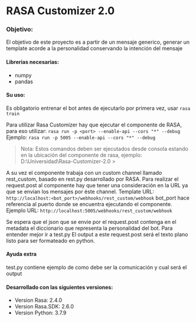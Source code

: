 # RASA Customizer 2.0
### Objetivo:
El objetivo de este proyecto es a partir de un mensaje generico, generar un template acorde a la personalidad conservando la intención del mensaje

#### Librerias necesarias:
- numpy
- pandas

#### Su uso:
Es obligatorio entrenar el bot antes de ejecutarlo por primera vez, usar `rasa train` 

Para utilizar Rasa Customizer hay que ejecutar el componente de RASA, para eso utilizar: `rasa run -p <port> --enable-api --cors "*" --debug`
Ejemplo: `rasa run -p 5005 --enable-api --cors "*" --debug`
> Nota: Estos comandos deben ser ejecutados desde consola estando en la ubicación del componente de rasa, ejemplo: D:\Universidad\Rasa-Customizer-2.0 >

A su vez el componente trabaja con un custom channel llamado rest_custom, basado en rest.py desarrollado por RASA. Para realizar el request.post al componente hay que tener una consideración en la URL ya que se envian los mensajes por éste channel. 
Template URL: `http://localhost:<bot_port>/webhooks/rest_custom/webhook`
bot_port hace referencia al puerto donde se encuentra ejecutando el componente. 
Ejemplo URL: `http://localhost:5005/webhooks/rest_custom/webhook`

Se espera que el json que se envie por el request.post contenga en el metadata el diccionario que representa la personalidad del bot. Para entender mejor ir a test.py
El output a este request.post será el texto plano listo para ser formateado en python.

#### Ayuda extra
test.py contiene ejemplo de como debe ser la comunicación y cual será el output

#### Desarrollado con las siguientes versiones:
- Version Rasa: 2.4.0 
- Version Rasa.SDK: 2.6.0
- Version Python: 3.7.9
